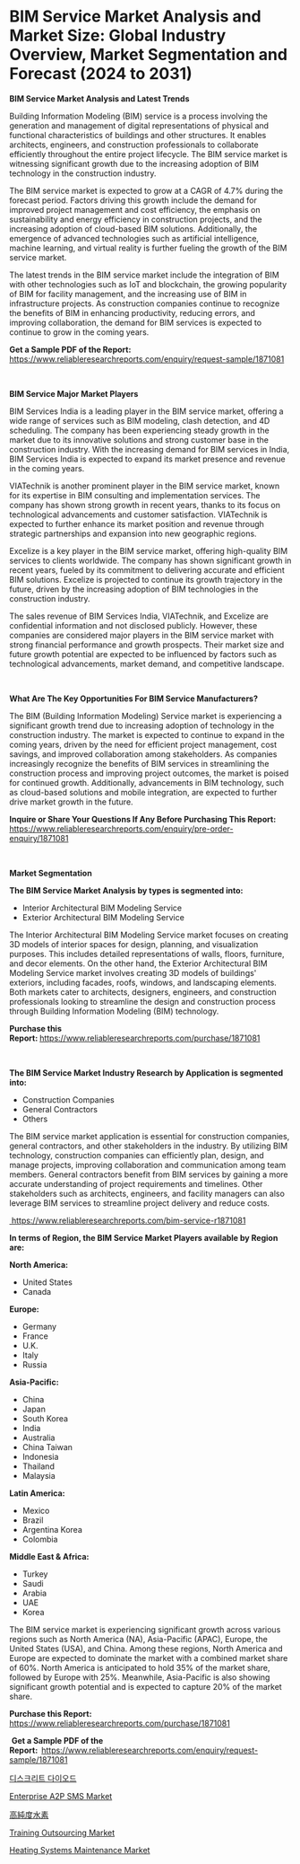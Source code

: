 <p><h1>BIM Service Market Analysis and Market Size: Global Industry Overview, Market Segmentation and Forecast (2024 to 2031)</h1></p><p><strong>BIM Service Market Analysis and Latest Trends</strong></p>
<p><p>Building Information Modeling (BIM) service is a process involving the generation and management of digital representations of physical and functional characteristics of buildings and other structures. It enables architects, engineers, and construction professionals to collaborate efficiently throughout the entire project lifecycle. The BIM service market is witnessing significant growth due to the increasing adoption of BIM technology in the construction industry.</p><p>The BIM service market is expected to grow at a CAGR of 4.7% during the forecast period. Factors driving this growth include the demand for improved project management and cost efficiency, the emphasis on sustainability and energy efficiency in construction projects, and the increasing adoption of cloud-based BIM solutions. Additionally, the emergence of advanced technologies such as artificial intelligence, machine learning, and virtual reality is further fueling the growth of the BIM service market.</p><p>The latest trends in the BIM service market include the integration of BIM with other technologies such as IoT and blockchain, the growing popularity of BIM for facility management, and the increasing use of BIM in infrastructure projects. As construction companies continue to recognize the benefits of BIM in enhancing productivity, reducing errors, and improving collaboration, the demand for BIM services is expected to continue to grow in the coming years.</p></p>
<p><strong>Get a Sample PDF of the Report:&nbsp;</strong> <a href="https://www.reliableresearchreports.com/enquiry/request-sample/1871081">https://www.reliableresearchreports.com/enquiry/request-sample/1871081</a></p>
<p>&nbsp;</p>
<p><strong>BIM Service Major Market Players</strong></p>
<p><p>BIM Services India is a leading player in the BIM service market, offering a wide range of services such as BIM modeling, clash detection, and 4D scheduling. The company has been experiencing steady growth in the market due to its innovative solutions and strong customer base in the construction industry. With the increasing demand for BIM services in India, BIM Services India is expected to expand its market presence and revenue in the coming years.</p><p>VIATechnik is another prominent player in the BIM service market, known for its expertise in BIM consulting and implementation services. The company has shown strong growth in recent years, thanks to its focus on technological advancements and customer satisfaction. VIATechnik is expected to further enhance its market position and revenue through strategic partnerships and expansion into new geographic regions.</p><p>Excelize is a key player in the BIM service market, offering high-quality BIM services to clients worldwide. The company has shown significant growth in recent years, fueled by its commitment to delivering accurate and efficient BIM solutions. Excelize is projected to continue its growth trajectory in the future, driven by the increasing adoption of BIM technologies in the construction industry.</p><p>The sales revenue of BIM Services India, VIATechnik, and Excelize are confidential information and not disclosed publicly. However, these companies are considered major players in the BIM service market with strong financial performance and growth prospects. Their market size and future growth potential are expected to be influenced by factors such as technological advancements, market demand, and competitive landscape.</p></p>
<p>&nbsp;</p>
<p><strong>What Are The Key Opportunities For BIM Service Manufacturers?</strong></p>
<p><p>The BIM (Building Information Modeling) Service market is experiencing a significant growth trend due to increasing adoption of technology in the construction industry. The market is expected to continue to expand in the coming years, driven by the need for efficient project management, cost savings, and improved collaboration among stakeholders. As companies increasingly recognize the benefits of BIM services in streamlining the construction process and improving project outcomes, the market is poised for continued growth. Additionally, advancements in BIM technology, such as cloud-based solutions and mobile integration, are expected to further drive market growth in the future.</p></p>
<p><strong>Inquire or Share Your Questions If Any Before Purchasing This Report:</strong> <a href="https://www.reliableresearchreports.com/enquiry/pre-order-enquiry/1871081">https://www.reliableresearchreports.com/enquiry/pre-order-enquiry/1871081</a></p>
<p>&nbsp;</p>
<p><strong>Market Segmentation</strong></p>
<p><strong>The BIM Service Market Analysis by types is segmented into:</strong></p>
<p><ul><li>Interior Architectural BIM Modeling Service</li><li>Exterior Architectural BIM Modeling Service</li></ul></p>
<p><p>The Interior Architectural BIM Modeling Service market focuses on creating 3D models of interior spaces for design, planning, and visualization purposes. This includes detailed representations of walls, floors, furniture, and decor elements. On the other hand, the Exterior Architectural BIM Modeling Service market involves creating 3D models of buildings' exteriors, including facades, roofs, windows, and landscaping elements. Both markets cater to architects, designers, engineers, and construction professionals looking to streamline the design and construction process through Building Information Modeling (BIM) technology.</p></p>
<p><strong>Purchase this Report:&nbsp;</strong><a href="https://www.reliableresearchreports.com/purchase/1871081">https://www.reliableresearchreports.com/purchase/1871081</a></p>
<p>&nbsp;</p>
<p><strong>The BIM Service Market Industry Research by Application is segmented into:</strong></p>
<p><ul><li>Construction Companies</li><li>General Contractors</li><li>Others</li></ul></p>
<p><p>The BIM service market application is essential for construction companies, general contractors, and other stakeholders in the industry. By utilizing BIM technology, construction companies can efficiently plan, design, and manage projects, improving collaboration and communication among team members. General contractors benefit from BIM services by gaining a more accurate understanding of project requirements and timelines. Other stakeholders such as architects, engineers, and facility managers can also leverage BIM services to streamline project delivery and reduce costs.</p></p>
<p><a href="https://www.reliableresearchreports.com/bim-service-r1871081">&nbsp;https://www.reliableresearchreports.com/bim-service-r1871081</a></p>
<p><strong>In terms of Region, the BIM Service Market Players available by Region are:</strong></p>
<p>
    <p> <strong> North America: </strong>
        <ul>
            <li>United States</li>
            <li>Canada</li>
        </ul>
        </p> 
    <p> <strong> Europe: </strong>
        <ul>
            <li>Germany</li>
            <li>France</li>
            <li>U.K.</li>
            <li>Italy</li>
            <li>Russia</li>
        </ul>
        </p> 
    <p> <strong> Asia-Pacific: </strong>
        <ul>
            <li>China</li>
            <li>Japan</li>
            <li>South Korea</li>
            <li>India</li>
            <li>Australia</li>
            <li>China Taiwan</li>
            <li>Indonesia</li>
            <li>Thailand</li>
            <li>Malaysia</li>
        </ul>
        </p> 
    <p> <strong> Latin America: </strong>
        <ul>
            <li>Mexico</li>
            <li>Brazil</li>
            <li>Argentina Korea</li>
            <li>Colombia</li>
        </ul>
        </p> 
    <p> <strong> Middle East & Africa: </strong>
        <ul>
            <li>Turkey</li>
            <li>Saudi</li>
            <li>Arabia</li>
            <li>UAE</li>
            <li>Korea</li>
        </ul>
    </p>
    </p>
<p><p>The BIM service market is experiencing significant growth across various regions such as North America (NA), Asia-Pacific (APAC), Europe, the United States (USA), and China. Among these regions, North America and Europe are expected to dominate the market with a combined market share of 60%. North America is anticipated to hold 35% of the market share, followed by Europe with 25%. Meanwhile, Asia-Pacific is also showing significant growth potential and is expected to capture 20% of the market share.</p></p>
<p><strong>Purchase this Report: </strong><a href="https://www.reliableresearchreports.com/purchase/1871081">https://www.reliableresearchreports.com/purchase/1871081</a></p>
<p>&nbsp;<strong>Get a Sample PDF of the Report:&nbsp;&nbsp;</strong><a href="https://www.reliableresearchreports.com/enquiry/request-sample/1871081">https://www.reliableresearchreports.com/enquiry/request-sample/1871081</a></p>
<p><strong></strong></p>
<p><p><a href="https://medium.com/@marchall15/%EC%9D%B4%EC%82%B0-%EB%8B%A4%EC%9D%B4%EC%98%A4%EB%93%9C-%EC%8B%9C%EC%9E%A5-%EC%B8%A1%EC%A0%95%EC%B9%98-%ED%95%B4%EB%8F%85-%EC%8B%9C%EC%9E%A5-%EC%A0%90%EC%9C%A0%EC%9C%A8-%ED%8A%B8%EB%A0%8C%EB%93%9C-%EB%B0%8F-%EC%84%B1%EC%9E%A5-%ED%8C%A8%ED%84%B4-c020666c7893">디스크리트 다이오드</a></p><p><a href="https://github.com/Sherrillcrooksxa8i18ucf2m/Market-Research-Report-List-2/blob/main/enterprise-a2p-sms-market.md">Enterprise A2P SMS Market</a></p><p><a href="https://github.com/JacksonWiza1924/Market-Research-Report-List-1/blob/main/879769660497.md">高純度水素</a></p><p><a href="https://www.linkedin.com/pulse/training-outsourcing-market-trends-forecast-competitive-analysis-nu25c">Training Outsourcing Market</a></p><p><a href="https://www.linkedin.com/pulse/heating-systems-maintenance-market-research-report-its-history-tjamc">Heating Systems Maintenance Market</a></p></p>